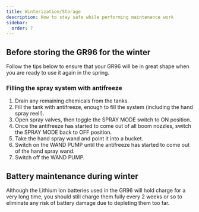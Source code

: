 ```yaml
---
title: Winterization/Storage
description: How to stay safe while performing maintenance work
sidebar:
  order: 7
---
```


## Before storing the GR96 for the winter

Follow the tips below to ensure that your GR96 will be in great shape when you are ready to use it again in the spring.

### Filling the spray system with antifreeze

1. Drain any remaining chemicals from the tanks.
2. Fill the tank with antifreeze, enough to fill the system (including the hand spray reel!).
3. Open spray valves, then toggle the SPRAY MODE switch to ON position.
4. Once the antifreeze has started to come out of all boom nozzles, switch the SPRAY MODE back to OFF position.
5. Take the hand spray wand and point it into a bucket.
6. Switch on the WAND PUMP until the antifreeze has started to come out of the hand spray wand.
7. Switch off the WAND PUMP.

## Battery maintenance during winter

Although the Lithium Ion batteries used in the GR96 will hold charge for a very long time, you should still charge them fully every 2 weeks or so to eliminate any risk of battery damage due to depleting them too far.